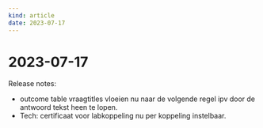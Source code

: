```yaml
---
kind: article
date: 2023-07-17
---
```


# 2023-07-17

Release notes:

* outcome table vraagtitles vloeien nu naar de volgende regel ipv door de antwoord tekst heen te lopen.
* Tech: certificaat voor labkoppeling nu per koppeling instelbaar.
